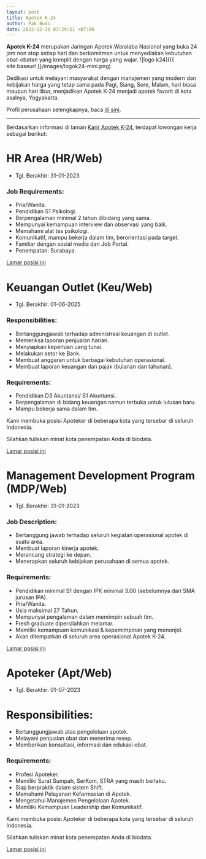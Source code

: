 ```yaml
---
layout: post
title: Apotek K-24
author: Pak Budi
date: 2022-12-30 07:29:51 +07:00
---
```


**Apotek K-24** merupakan Jaringan Apotek Waralaba Nasional yang buka 24 jam non stop setiap hari dan berkomitmen untuk menyediakan kebutuhan obat-obatan yang komplit dengan harga yang wajar.
![logo k24]({{ site.baseurl }}/images/logok24-mini.png)

Dedikasi untuk melayani masyarakat dengan manajemen yang modern dan kebijakan harga yang tetap sama pada Pagi, Siang, Sore, Malam, hari biasa maupun hari libur, menjadikan Apotek K-24 menjadi apotek favorit di kota asalnya, Yogyakarta.

Profil perusahaan selengkapnya, baca [di sini](https://www.apotek-k24.com/tentang-kami).

---

Berdasarkan informasi di laman [Karir Apotek K-24](https://recruitment.apotek-k24.com/), terdapat lowongan kerja sebagai berikut:

# HR Area (HR/Web)
* Tgl. Berakhir: 31-01-2023

### Job Requirements:

* Pria/Wanita.
* Pendidikan S1 Psikologi.
* Berpengalaman minimal 2 tahun dibidang yang sama.
* Mempunyai kemampuan interview dan observasi yang baik.
* Memahami alat tes psikologi.
* Komunikatif, mampu bekerja dalam tim, berorientasi pada target.
* Familiar dengan sosial media dan Job Portal.
* Penempatan: Surabaya.

<div class="apply"><a href="https://recruitment.apotek-k24.com/register/lowongan/HR+Area">Lamar posisi ini</a></div>

# Keuangan Outlet (Keu/Web)
* Tgl. Berakhir: 01-06-2025

### Responsibilities:

* Bertanggungjawab terhadap administrasi keuangan di outlet.
* Memeriksa laporan penjualan harian.
* Menyiapkan keperluan uang tunai.
* Melakukan setor ke Bank.
* Membuat anggaran untuk berbagai kebutuhan operasional.
* Membuat laporan keuangan dan pajak (bulanan dan tahunan).

### Requirements:

* Pendidikan D3 Akuntansi/ S1 Akuntansi.
* Berpengalaman di bidang keuangan namun terbuka untuk lulusan baru.
* Mampu bekerja sama dalam tim.

Kami membuka posisi Apoteker di beberapa kota yang tersebar di seluruh Indonesia.

Silahkan tuliskan minat kota penempatan Anda di biodata.

<div class="apply"><a href="https://recruitment.apotek-k24.com/register/lowongan/Keuangan+Outlet">Lamar posisi ini</a></div>

# Management Development Program (MDP/Web)
* Tgl. Berakhir: 31-01-2023

### Job Description:

* Bertanggung jawab terhadap seluruh kegiatan operasional apotek di suatu area.
* Membuat laporan kinerja apotek.
* Merancang strategi ke depan.
* Menerapkan seluruh kebijakan perusahaan di semua apotek.

### Requirements:

* Pendidikan minimal S1 dengan IPK minimal 3.00 (sebelumnya dari SMA jurusan IPA).
* Pria/Wanita.
* Usia maksimal 27 Tahun.
* Mempunyai pengalaman dalam memimpin sebuah tim.
* Fresh graduate dipersilahkan melamar.
* Memiliki kemampuan komunikasi & kepemimpinan yang menonjol.
* Akan ditempatkan di seluruh area operasional Apotek K-24.

<div class="apply"><a href="https://recruitment.apotek-k24.com/register/lowongan/Management+Development+Program">Lamar posisi ini</a></div>

# Apoteker (Apt/Web)
* Tgl. Berakhir: 01-07-2023

# Responsibilities:

* Bertanggungjawab atas pengelolaan apotek.
* Melayani penjualan obat dan menerima resep.
* Memberikan konsultasi, informasi dan edukasi obat.

### Requirements:

* Profesi Apoteker.
* Memiliki Surat Sumpah, SerKom, STRA yang masih berlaku.
* Siap berpraktik dalam sistem Shift.
* Memahami Pelayanan Kefarmasian di Apotek.
* Mengetahui Manajemen Pengelolaan Apotek.
* Memiliki Kemampuan Leadership dan Komunikatif.

Kami membuka posisi Apoteker di beberapa kota yang tersebar di seluruh Indonesia.

Silahkan tuliskan minat kota penempatan Anda di biodata.

<div class="apply"><a href="https://recruitment.apotek-k24.com/register/lowongan/Apoteker">Lamar posisi ini</a></div>
